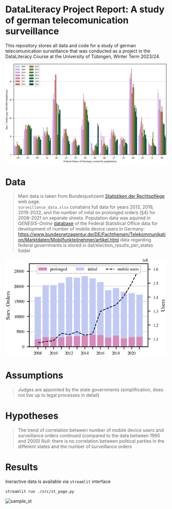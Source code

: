 # DataLiteracy Project Report: A study of german telecomunication surveillance
This repository stores all data and code for a study of german telecomunication surveillance that was conducted as a project in the DataLiteracy Course at the University of Tübingen, Winter Term 2023/24.

![Trend_States](./doc/fig/trend.png)

# Data
> Main data is taken from Bundesjustizamt [Statistiken der Rechtspflege](https://www.bundesjustizamt.de/DE/Service/Justizstatistiken/Justizstatistiken_node.html#AnkerDokument44152) web page.\
`surveillance_data.xlsx` conatains full data for years 2013, 2016, 2019-2022, and the number of inital on prolonged orders (§4) for 2008-2021 on separate sheets.
> Population data was aquired in *GENESIS-Online* [database](https://www-genesis.destatis.de/genesis//online?operation=table&code=12411-0010&bypass=true&levelindex=0&levelid=1705062410665#abreadcrumb) of the Federal Statistical Office 
> data for development of number of mobile device users in Germany: https://www.bundesnetzagentur.de/DE/Fachthemen/Telekommunikation/Marktdaten/Mobilfunkteilnehmer/artikel.html
> data regarding federal governments is stored in dat/election_results_per_states folder
> 
![Trend_user](./doc/fig/trend_and_user.png)

# Assumptions
> Judges are appointed by the state governments (simplification, does not live up to legal processes in detail)
> 



# Hypotheses
> The trend of correlation between number of mobile device users and surveillance orders continued (compared to the data between 1990 and 2000)
> Null: there is no correlation between political parties in the different states and the number of surveillance orders

# Results
Ineractive data is available via `streamlit` interface 
```console
streamlit run ./src/st_page.py
```
![sample_st](./doc/fig/sample_st.gif)
